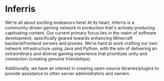 # Inferris

We're all about exciting endeavors here! At its heart, Inferris is a community-driven gaming network in production that's actively producing captivating content. Our current primary focus lies in the realm of software development, specifically geared towards enhancing Minecraft backend/frontend servers and proxies. We're hard at work crafting our own network infrastructure using Java and Python, with the aim of delivering an extraordinary and diverse gaming experience that prioritizes unity and connection (creating genuine friendships).

Additionally, we have an interest in creating open-source libraries/plugins to provide assistance to other server administrators and owners.



<!--

**Here are some ideas to get you started:**

🙋‍♀️ A short introduction - what is your organization all about?
🌈 Contribution guidelines - how can the community get involved?
👩‍💻 Useful resources - where can the community find your docs? Is there anything else the community should know?
🍿 Fun facts - what does your team eat for breakfast?
🧙 Remember, you can do mighty things with the power of [Markdown](https://docs.github.com/github/writing-on-github/getting-started-with-writing-and-formatting-on-github/basic-writing-and-formatting-syntax)
-->
